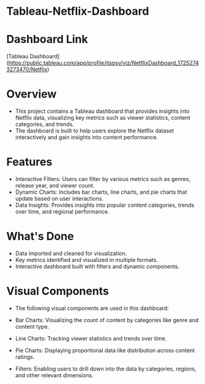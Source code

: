 # Tableau-Netflix-Dashboard
# Dashboard Link
[Tableau Dashboard] (https://public.tableau.com/app/profile/itspsv/viz/NetflixDashboard_17252743273470/Netflix)

# Overview

- This project contains a Tableau dashboard that provides insights into Netflix data, visualizing key metrics such as viewer statistics, content categories, and trends.
-  The dashboard is built to help users explore the Netflix dataset interactively and gain insights into content performance.

# Features

- Interactive Filters: Users can filter by various metrics such as genres, release year, and viewer count.
- Dynamic Charts: Includes bar charts, line charts, and pie charts that update based on user interactions.
- Data Insights: Provides insights into popular content categories, trends over time, and regional performance.

# What's Done

- Data imported and cleaned for visualization.
- Key metrics identified and visualized in multiple formats.
- Interactive dashboard built with filters and dynamic components.

# Visual Components

- The following visual components are used in this dashboard:

- Bar Charts: Visualizing the count of content by categories like genre and content type.
- Line Charts: Tracking viewer statistics and trends over time.
- Pie Charts: Displaying proportional data like distribution across content ratings.
- Filters: Enabling users to drill down into the data by categories, regions, and other relevant dimensions.

